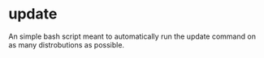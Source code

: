 # update
An simple bash script meant to automatically run the update command on as many distrobutions as possible.
